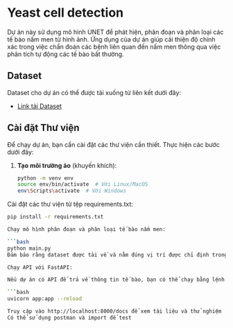 # Yeast cell detection
Dự án này sử dụng mô hình UNET để phát hiện, phân đoạn và phân loại các tế bào nấm men từ hình ảnh. Ứng dụng của dự án giúp cải thiện độ chính xác trong việc chẩn đoán các bệnh liên quan đến nấm men thông qua việc phân tích tự động các tế bào bất thường.
## Dataset

Dataset cho dự án có thể được tải xuống từ liên kết dưới đây:

- [Link tải Dataset](https://drive.google.com/drive/folders/1XESHkHmGj8op8PaZ2ETmSZWLJJdJxhIk?usp=drive_link) 

## Cài đặt Thư viện

Để chạy dự án, bạn cần cài đặt các thư viện cần thiết. Thực hiện các bước dưới đây:

1. **Tạo môi trường ảo** (khuyến khích):

   ```bash
   python -m venv env
   source env/bin/activate  # Với Linux/MacOS
   env\Scripts\activate  # Với Windows
Cài đặt các thư viện từ tệp requirements.txt:
  ```bash
pip install -r requirements.txt  

Chạy mô hình phân đoạn và phân loại tế bào nấm men:

  ```bash
python main.py  
Đảm bảo rằng dataset được tải về và nằm đúng vị trí được chỉ định trong mã nguồn.  

Chạy API với FastAPI:

Nếu dự án có API để trả về thông tin tế bào, bạn có thể chạy bằng lệnh:

  ```bash
uvicorn app:app --reload  

Truy cập vào http://localhost:8000/docs để xem tài liệu và thử nghiệm  
Có thể sử dụng postman và import để test  
